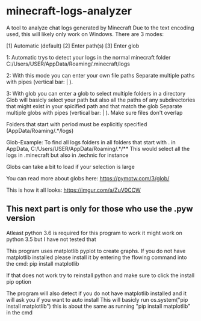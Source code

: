 # minecraft-logs-analyzer
A tool to analyze chat logs generated by Minecraft
Due to the text encoding used, this will likely only work on Windows.
There are 3 modes:

[1] Automatic (default)
[2] Enter path(s)
[3] Enter glob

1: Automatic trys to detect your logs in the normal minecraft folder 
C:/Users/USER/AppData/Roaming/.minecraft/logs

2: With this mode you can enter your own file paths
Separate multiple paths with pipes (vertical bar: | ).

3: With glob you can enter a glob to select multiple folders in a directory
Glob will basicly select your path but also all the paths of any subdirectories that might exist in your spicified path and that match the glob
Separate multiple globs with pipes (vertical bar: | ). Make sure files don't overlap

Folders that start with period must be explicitly specified
(AppData/Roaming/.*/logs)

Glob-Example: To find all logs folders in all folders that start with . in AppData,
C:/Users/USER/AppData/Roaming/.*/**
This would select all the logs in .minecraft but also in .technic for instance

Globs can take a bit to load if your selection is large

You can read more about globs here: https://pymotw.com/3/glob/

This is how it all looks: https://imgur.com/a/ZuV0CCW

This next part is only for those who use the .pyw version
-----------------------------------------------------------------------------------------------
Atleast python 3.6 is required for this program to work it might work on python 3.5 but I have not tested that

This program uses matplotlib pyplot to create graphs. If you do not have matplotlib installed please install it by entering the flowing command into the cmd:
pip install matplotlib

If that does not work try to reinstall python and make sure to click the install pip option

The program will also detect if you do not have matplotlib installed and it will ask you if you want to auto install
This will basicly run os.system("pip install matplotlib") this is about the same as running "pip install matplotlib" in the cmd





